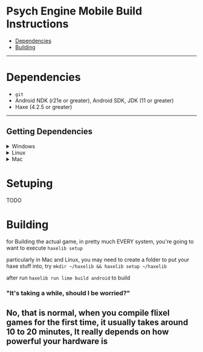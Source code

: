 # Psych Engine Mobile Build Instructions

* [Dependencies](#dependencies)
* [Building](#building)

---

# Dependencies

- `git`
- Android NDK (r21e or greater), Android SDK, JDK (11 or greater)
- Haxe (4.2.5 or greater)

---

## Getting Dependencies

<details>
  <summary>Windows</summary>

* [JDK 11](https://github.com/adoptium/temurin11-binaries/releases/download/jdk-11.0.21%2B9/OpenJDK11U-jdk_x64_windows_hotspot_11.0.21_9.msi)
* [Android SDK](https://www.mediafire.com/file/nmk5g9bg58rmnpt/Sdk.7z/file)
* [Android NDK r21e](https://dl.google.com/android/repository/android-ndk-r21e-windows-x86_64.zip)
</details>

<details>
  <summary>Linux</summary>

TODO
</details>

<details>
  <summary>Mac</summary>

TODO
</details>

# Setuping

TODO

# Building

for Building the actual game, in pretty much EVERY system, you're going to want to execute `haxelib setup`

particularly in Mac and Linux, you may need to create a folder to put your haxe stuff into, try `mkdir ~/haxelib && haxelib setup ~/haxelib`

after run `haxelib run lime build android` to build

### "It's taking a while, should I be worried?"

No, that is normal, when you compile flixel games for the first time, it usually takes around 10 to 20 minutes,
It really depends on how powerful your hardware is
---

